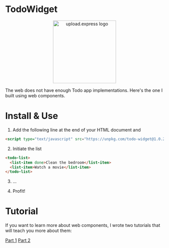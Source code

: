# TodoWidget

<p align="center">
    <img src="https://user-images.githubusercontent.com/377682/62866542-46b6f580-bd11-11e9-8d40-8153f3cfb554.png" width="200px" alt="upload.express logo" />
</p>

The web does not have enough Todo app implementations. Here's the one I built using web components. 

# Install & Use

1. Add the following line at the end of your HTML document and 
```html
<script type="text/javascript" src="https://unpkg.com/todo-widget@1.0.2/dist/todo-widget.min.js"></script>
```

2. Initiate the list
```html
<todo-list>
  <list-item done>Clean the bedroom</list-item>
  <list-item>Watch a movie</list-item>
</todo-list>
```
3. ...

3. Profit!

# Tutorial

If you want to learn more about web components, I wrote two tutorials that will teach you more about them:

[Part 1](https://makerbubble.com/building-a-plain-javascript-widget-with-es6/)
[Part 2](https://makerbubble.com/building-a-pure-javascript-widget-with-web-components-part-2/)
